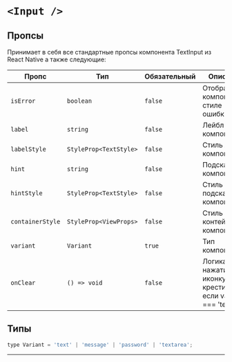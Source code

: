 # `<Input />`

## Пропсы

Принимает в себя все стандартные пропсы компонента TextInput из React Native а также следующие:

| Пропс            | Тип                    | Обязательный | Описание                                                   |
| ---------------- | ---------------------- | ------------ | ---------------------------------------------------------- |
| `isError`        | `boolean`              | `false`      | Отображение компонента в стиле ошибки                      |
| `label`          | `string`               | `false`      | Лейбл компонента                                           |
| `labelStyle`     | `StyleProp<TextStyle>` | `false`      | Стиль лейбла компонента                                    |
| `hint`           | `string`               | `false`      | Подсказка компонента                                       |
| `hintStyle`      | `StyleProp<TextStyle>` | `false`      | Стиль подсказки компонента                                 |
| `containerStyle` | `StyleProp<ViewProps>` | `false`      | Стиль контейнера компонента                                |
| `variant`        | `Variant`              | `true`       | Тип компонента                                             |
| `onClear`        | `() => void`           | `false`      | Логика нажатия на иконку крестика, если variant === 'text' |

## Типы

```js
type Variant = 'text' | 'message' | 'password' | 'textarea';
```

---
